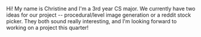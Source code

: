 Hi! My name is Christine and I'm a 3rd year CS major. We currently have two ideas for our project -- procedural/level image generation or a reddit stock picker. They both sound really interesting, and I'm looking forward to working on a project this quarter!